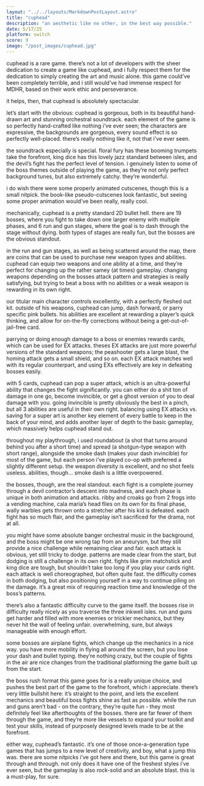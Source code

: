 ```yaml
---
layout: "../../layouts/MarkdownPostLayout.astro"
title: "cuphead"
description: "an aesthetic like no other, in the best way possible."
date: 5/17/25
platform: switch
score: 9
image: "/post_images/cuphead.jpg"
---
```

cuphead is a rare game. there’s not a lot of developers with the sheer dedication to create a game like cuphead, and i fully respect them for the dedication to simply creating the art and music alone. this game could’ve been completely terrible, and i still would’ve had immense respect for MDHR, based on their work ethic and perseverance.

it helps, then, that cuphead is absolutely spectacular.

let’s start with the obvious: cuphead is gorgeous, both in its beautiful hand-drawn art and stunning orchestral soundtrack. each element of the game is so perfectly hand-crafted like nothing i’ve ever seen; the characters are expressive, the backgrounds are gorgeous, every sound effect is so perfectly well-placed. there’s really nothing like it, not that i’ve ever seen.

the soundtrack especially is special. floral fury  has these booming trumpets take the forefront, king dice has this lovely jazz standard between isles, and the devil’s fight has the perfect level of tension. i genuinely listen to some of the boss themes outside of playing the game, as they’re not only perfect background tunes, but also extremely catchy. they’re wonderful.

i do wish there were some properly animated cutscenes, though this is a small nitpick. the book-like pseudo-cutscenes look fantastic, but seeing some proper animation would’ve been really, really cool.

mechanically, cuphead is a pretty standard 2D bullet hell. there are 19 bosses, where you fight to take down one larger enemy with multiple phases, and 6 run and gun stages, where the goal is to dash through the stage without dying. both types of stages are really fun, but the bosses are the obvious standout.

in the run and gun stages, as well as being scattered around the map, there are coins that can be used to purchase new weapon types and abilities. cuphead can equip two weapons and one ability at a time, and they’re perfect for changing up the rather samey (at times) gameplay. changing weapons depending on the bosses attack pattern and strategies is really satisfying, but trying to beat a boss with no abilities or a weak weapon is rewarding in its own right.

our titular main character controls excellently, with a perfectly fleshed out kit. outside of his weapons, cuphead can jump, dash forward, or parry specific pink bullets. his abilities are excellent at rewarding a player’s quick thinking, and allow for on-the-fly corrections without being a get-out-of-jail-free card.

parrying or doing enough damage to a boss or enemies rewards cards, which can be used for EX attacks. theses EX attacks are just more powerful versions of the standard weapons; the peashooter gets a large blast, the homing attack gets a small shield, and so on. each EX attack matches well with its regular counterpart, and using EXs effectively are key in defeating bosses easily.

with 5 cards, cuphead can pop a super attack, which is an ultra-powerful ability that changes the fight significantly. you can either do a shit ton of damage in one go, become invincible, or get a ghost version of you to deal damage with you. going invincible is pretty obviously the best in a pinch, but all 3 abilities are useful in their own right. balancing using EX attacks vs. saving for a super art is another key element of every battle to keep in the back of your mind, and adds another layer of depth to the basic gameplay, which massively helps cuphead stand out.

throughout my playthrough, i used roundabout (a shot that turns around behind you after a short time) and spread (a shotgun-type weapon with short range), alongside the smoke dash (makes your dash invincible) for most of the game, but each person i’ve played co-op with preferred a slightly different setup. the weapon diversity is excellent, and no shot feels useless. abilities, though… smoke dash is a little overpowered.

the bosses, though, are the real standout. each fight is a complete journey through a devil contractor’s descent into madness, and each phase is unique in both animation and attacks. ribby and croaks go from 2 frogs into a vending machine, cala maria’s head flies on its own for its final phase, wally warbles gets thrown onto a stretcher after his kid is defeated. each fight has so much flair, and the gameplay isn’t sacrificed for the drama, not at all.

you might have some absolute banger orchestral music in the background, and the boss might be one wrong tap from an aneurysm, but they still provide a nice challenge while remaining clear and fair. each attack is obvious, yet still tricky to dodge. patterns are made clear from the start, but dodging is still a challenge in its own right. fights like grim matchstick and king dice are tough, but shouldn’t take too long if you play your cards right. each attack is well choreographed, but often quite fast. the difficulty comes in both dodging, but also positioning yourself in a way to continue piling on the damage. it’s a great mix of requiring reaction time and knowledge of the boss’s patterns.

there’s also a fantastic difficulty curve to the game itself. the bosses rise in difficulty really nicely as you traverse the three inkwell isles. run and guns get harder and filled with more enemies or trickier mechanics, but they never hit the wall of feeling unfair. overwhelming, sure, but always manageable with enough effort.

some bosses are airplane fights, which change up the mechanics in a nice way. you have more mobility in flying all around the screen, but you lose your dash and bullet typing. they’re nothing crazy, but the couple of fights in the air are nice changes from the traditional platforming the game built up from the start.

the boss rush format this game goes for is a really unique choice, and pushes the best part of the game to the forefront, which i appreciate. there’s very little bullshit here: it’s straight to the point, and lets the excellent mechanics and beautiful boss fights shine as fast as possible. while the run and guns aren’t bad - on the contrary, they’re quite fun - they most definitely feel like afterthoughts of the bosses. there are far fewer of them through the game, and they’re more like vessels to expand your toolkit and test your skills, instead of purposely designed levels made to be at the forefront.

either way, cuphead’s fantastic. it’s one of those once-a-generation type games that has jumps to a new level of creativity, and boy, what a jump this was. there are some nitpicks i’ve got here and there, but this game is great through and through. not only does it have one of the freshest styles i’ve ever seen, but the gameplay is also rock-solid and an absolute blast. this is a must-play, for sure.
